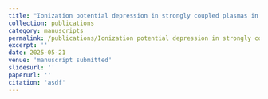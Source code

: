 ```yaml
---
title: "Ionization potential depression in strongly coupled plasmas in high-pressure supercritical fluids"
collection: publications
category: manuscripts
permalink: /publications/Ionization potential depression in strongly coupled plasmas in high-pressure supercritical fluids
excerpt: ''
date: 2025-05-21
venue: 'manuscript submitted'
slidesurl: ''
paperurl: ''
citation: 'asdf'
---
```

